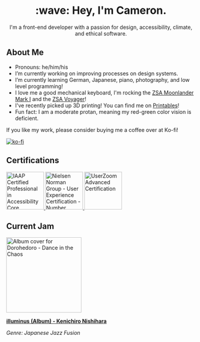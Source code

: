 <h1 align="center">:wave: Hey, I'm Cameron.</h1>
<p align="center">I'm a front-end developer with a passion for design, accessibility, climate, and ethical software.</p>

## About Me
- Pronouns: he/him/his
- I’m currently working on improving processes on design systems.
- I’m currently learning German, Japanese, piano, photography, and low level programming!
- I love me a good mechanical keyboard, I'm rocking the [ZSA Moonlander Mark I](https://www.zsa.io/moonlander/) and the [ZSA Voyager](https://www.zsa.io/voyager/)!
- I've recently picked up 3D printing! You can find me on [Printables](https://www.printables.com/@cadomac_1434444)!
- Fun fact: I am a moderate protan, meaning my red-green color vision is deficient.

If you like my work, please consider buying me a coffee over at Ko-fi!

[![ko-fi](https://ko-fi.com/img/githubbutton_sm.svg)](https://ko-fi.com/Z8Z2O191Z)


## Certifications
<div>
  <a href="https://www.credly.com/badges/f94adff6-9325-4139-828b-2f2177accc06/public_url">
    <img height="100px" width="auto" src="https://github.com/cadomac/cadomac/assets/12107773/49067765-ed67-4b5b-8529-267b2dcd5ff4" alt="IAAP Certified Professional in Accessibility Core Competencies" />
  </a>
  <a href="https://www.nngroup.com/ux-certification/people/">
    <img height="100px" width="auto" src="https://github.com/cadomac/cadomac/assets/12107773/16bb00c5-5589-4762-bbdd-579517d17aa4" alt="Nielsen Norman Group - User Experience Certification - Number 1055208" />
  </a>
  <a href="http://verify.skilljar.com/c/bksa5siywjdt">
    <img height="100px" width="auto" src="https://github.com/user-attachments/assets/512bf42e-6b2e-4af4-9d0b-cb66be7e9de2" alt="UserZoom Advanced Certification" />
  </a>
</div>

## Current Jam
<a href="https://kenichironishihara.bandcamp.com/album/illuminus" target="_blank"><div><img src="https://github.com/user-attachments/assets/d85fc8cf-1c4a-4df9-9c32-d92b240558f5" height="200px" width="auto" alt="Album cover for Dorohedoro - Dance in the Chaos" /></div></a>

  
[**illuminus (Album) - Kenichiro Nishihara**](https://kenichironishihara.bandcamp.com/album/illuminus)

_Genre: Japanese Jazz Fusion_

<!--
**cadomac/cadomac** is a ✨ _special_ ✨ repository because its `README.md` (this file) appears on your GitHub profile.

Here are some ideas to get you started:

- 🔭 I’m currently working on ...
- 🌱 I’m currently learning ...
- 👯 I’m looking to collaborate on ...
- 🤔 I’m looking for help with ...
- 💬 Ask me about ...
- 📫 How to reach me: ...
- 😄 Pronouns: ...
- ⚡ Fun fact: ...
-->
